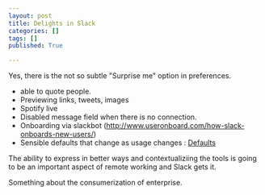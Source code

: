 ```yaml
---
layout: post
title: Delights in Slack
categories: []
tags: []
published: True

---
```

Yes, there is the not so subtle "Surprise me" option in preferences. 

*  able to quote people. 
*  Previewing links, tweets, images
*  Spotify live
*  Disabled message field when there is no connection. 
*  Onboarding via slackbot (http://www.useronboard.com/how-slack-onboards-new-users/)
* Sensible defaults that change as usage changes : [Defaults](https://www.evernote.com/l/AAJ18CAPF_JFEoS24bhDSPUd66KBt_PgJoI )

The ability to express in better ways and contextualiziing the tools is going to be an important aspect of remote working and Slack gets it. 

Something about the consumerization of enterprise. 